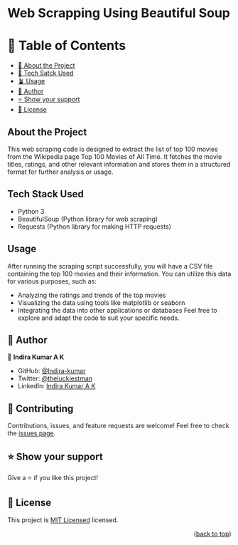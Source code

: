 # Web Scrapping Using Beautiful Soup
<a name="readme-top"></a>
# 📗 Table of Contents

- [📖 About the Project](#about-project)
- [💫 Tech Satck Used](#tech-stack)
- [🪴 Usage](#usage)
- [👥 Author](#authors)
- [⭐️ Show your support](#support)
- [📝 License](#license)

## About the Project <a name="about-project"></a>
This web scraping code is designed to extract the list of top 100 movies from the Wikipedia page Top 100 Movies of All Time. It fetches the movie titles, ratings, and other relevant information and stores them in a structured format for further analysis or usage.

## Tech Stack Used <a name="tech-stack"></a>
- Python 3
- BeautifulSoup (Python library for web scraping)
- Requests (Python library for making HTTP requests)

## Usage <a name="usage"></a>
After running the scraping script successfully, you will have a CSV file containing the top 100 movies and their information. You can utilize this data for various purposes, such as:

- Analyzing the ratings and trends of the top movies
- Visualizing the data using tools like matplotlib or seaborn
- Integrating the data into other applications or databases
Feel free to explore and adapt the code to suit your specific needs.

## 👥 Author <a name="authors"></a>

👤 **Indira Kumar A K**

- GitHub: [@Indira-kumar](https://github.com/Indira-kumar)
- Twitter: [@theluckiestman](https://twitter.com/theluckiestman)
- LinkedIn: [Indira Kumar A K](https://www.linkedin.com/in/indira-kumar-a-k-b612381bb/)

## 🤝 Contributing <a name="contributing"></a>

Contributions, issues, and feature requests are welcome!
Feel free to check the [issues page]().

<!-- SUPPORT -->

## ⭐️ Show your support <a name="support"></a>

Give a ⭐️ if you like this project!

<!-- LICENSE -->

## 📝 License <a name="license"></a>

This project is [MIT Licensed](./LICENSE) licensed.

<p align="right">(<a href="#readme-top">back to top</a>)</p>

